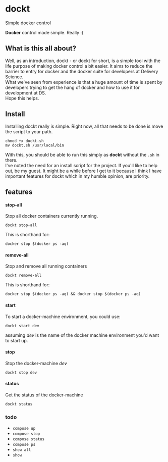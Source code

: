 # dockt
Simple docker control

**Docker** control made simple. Really :)

## What is this all about?
Well, as an introduction, dockt - or dockt for short, is a simple tool with the life purpose of making docker control a bit easier. It aims to reduce the barrier to entry for docker and the docker suite for developers at Delivery Science.  
What we've seen from experience is that a huge amount of time is spent by developers trying to get the hang of docker and how to use it for development at DS.  
Hope this helps.  

## Install
Installing dockt really is simple. Right now, all that needs to be done is move the script to your path.  

```
chmod +x dockt.sh
mv dockt.sh /usr/local/bin
```
With this, you should be able to run this simply as **dockt** without the `.sh` in there.  
I've noted the need for an install script for the project. If you'll like to help out, be my guest. It might be a while before I get to it because I think I have important features for dockt which in my humble opinion, are priority.

## features
#### stop-all
Stop all docker containers currently running.  

~~~shell
dockt stop-all
~~~
This is shorthand for:  

```
docker stop $(docker ps -aq)
``` 

#### remove-all
Stop and remove all running containers  

~~~shell
dockt remove-all
~~~  
This is shorthand for:  

~~~
docker stop $(docker ps -aq) && docker stop $(docker ps -aq)
~~~

#### start
To start a docker-machine environment, you could use:  

~~~shell
dockt start dev
~~~  
assuming *dev* is the name of the docker machine environment you'd want to start up.  

#### stop
Stop the docker-machine *dev*  

~~~shell
dockt stop dev
~~~  

#### status
Get the status of the docker-machine  

~~~sh
dockt status
~~~  

### todo
* `compose up`
* `compose stop`
* `compose status`
* `compose ps`
* `show all`
* `show`